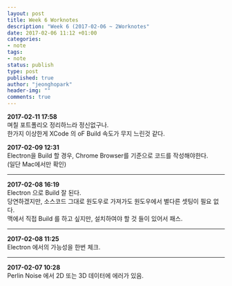```yaml
---
layout: post
title: Week 6 Worknotes
description: "Week 6 (2017-02-06 ~ 2Worknotes"
date: 2017-02-06 11:12 +01:00
categories:
- note
tags:
- note
status: publish
type: post
published: true
author: "jeonghopark"
header-img: ""
comments: true
---
```

**2017-02-11 17:58**            
며칠 포트폴리오 정리하느라 정신없구나.           
한가지 이상한게 XCode 의 oF Build 속도가 무지 느린것 같다.           

**2017-02-09 12:31**            
Electron을 Build 할 경우, Chrome Browser를 기준으로 코드를 작성해야한다.          
(일단 Mac에서만 확인)

---

**2017-02-08 16:19**            
Electron 으로 Build 잘 된다.         
당연하겠지만, 소스코드 그대로 원도우로 가져가도 원도우에서 별다른 셋팅이 필요 없다.         
맥에서 직접 Build 를 하고 싶지만, 설치하여야 할 것 들이 있어서 패스.         

---

**2017-02-08 11:25**            
Electron 에서의 가능성을 한번 체크.            

---

**2017-02-07 10:28**            
Perlin Noise 에서 2D 또는 3D 데이터에 에러가 있음.           
